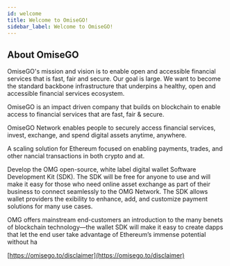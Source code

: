 ```yaml
---
id: welcome
title: Welcome to OmiseGO!
sidebar_label: Welcome to OmiseGO!
---
```



## About OmiseGO

OmiseGO's mission and vision is to enable open and accessible financial services that is fast, fair and secure. Our goal is large. We want to become the standard backbone infrastructure that underpins a healthy, open and accessible financial services ecosystem.

OmiseGO is an impact driven company that builds on blockchain to enable access to financial services that are fast, fair & secure.

OmiseGO Network enables people to securely access financial services, invest, exchange, and spend digital assets anytime, anywhere.



A scaling solution for Ethereum focused on enabling payments, trades, and other nancial transactions in both crypto and at.



Develop the OMG open-source, white label digital wallet Software Development Kit (SDK). The SDK will be free for anyone to use and will make it easy for those who need online asset exchange as part of their business to connect seamlessly to the OMG Network. The SDK allows wallet providers the exibility to enhance, add, and customize payment solutions for many use cases.



OMG offers mainstream end-customers an introduction to the many benets of blockchain technology—the wallet SDK will make it easy to create dapps that let the end user take advantage of Ethereum’s immense potential without ha

[https://omisego.to/disclaimer](https://omisego.to/disclaimer)

